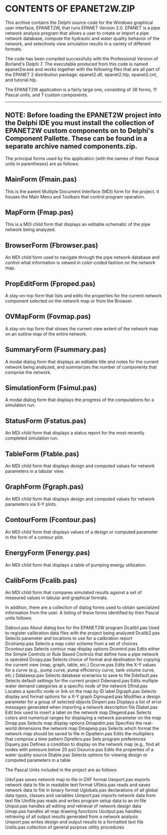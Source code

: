 CONTENTS OF EPANET2W.ZIP
=========================
This archive contains the Delphi source code for the Windows graphical
user interface, EPANET2W, that runs EPANET Version 2.0. EPANET is a 
pipe network analysis program that allows a user to create or import a
pipe network database, compute the hydraulic and water quality behavior
of the network, and selectively view simulation results in a variety of
different formats.

The code has been compiled successfully with the Professional Version
of Borland's Delphi 7. The executable produced from this code is named
epanet2w.exe and works together with the following files that are all
part of the EPANET 2 distribution package: epanet2.dll, epanet2.hlp,
epanet2.cnt, and tutorial.hlp.

The EPANET2W application is a fairly large one, consisting of 38
forms, 11 Pascal units, and 7 custom components.

---------------------------------------------------------------------
NOTE: Before loading the EPANET2W project into the Delphi IDE you
      must install the collection of EPANET2W custom components on to
      Delphi's Component Pallette. These can be found in a separate
      archive named components.zip.
---------------------------------------------------------------------

The principal forms used by the application (with the names of their
Pascal units in parentheses) are as follows:

MainForm (Fmain.pas)
--------------------
This is the parent Multiple Document Interface (MDI) form for the
project. It houses the Main Menu and Toolbars that control program
operation.

MapForm (Fmap.pas)
------------------
This is a MDI child form that displays an editable schematic of the
pipe network being analyzed. 

BrowserForm (Fbrowser.pas)
--------------------------
An MDI child form used to navigate through the pipe network database
and control what information is viewed in color-coded fashion on
the network map.

PropEditForm (Fproped.pas)
--------------------------
A stay-on-top form that lists and edits the properties for the
current network component selected on the network map or from
the Browser. 

OVMapForm (Fovmap.pas)
----------------------
A stay-on-top form that shows the current view extent of the
network map on an outline map of the entire network.

SummaryForm (Fsummary.pas)
--------------------------
A modal dialog form that displays an editable title and notes
for the current network being analyzed, and summarizes the number
of components that comprise the network.

SimulationForm (Fsimul.pas)
---------------------------
A modal dialog form that displays the progress of the computations
for a simulation run.

StatusForm (Fstatus.pas)
------------------------
An MDI child form that displays a status report for the most
recently completed simulation run.

TableForm (Ftable.pas)
----------------------
An MDI child form that displays design and computed values for
network parameters in a tabular view.

GraphForm (Fgraph.pas)
----------------------
An MDI child form that displays design and computed values for
network parameters via X-Y plots.

ContourForm (Fcontour.pas)
--------------------------
An MDI child form that displays values of a design or computed
parameter in the form of a contour plot.

EnergyForm (Fenergy.pas)
------------------------
An MDI child form that displays a table of pumping energy
utilization.

CalibForm (Fcalib.pas)
----------------------
An MDI child form that compares simulated results against a set
of measured values in tabular and graphical formats.

In addition, there are a collection of dialog forms used to obtain
specialized information from the user. A listing of these forms
identified by their Pascal units follows:

Dabout.pas    About dialog box for the EPANET2W program
Dcalib1.pas   Used to register calibration data files with the
              project being analyzed
Dcalib2.pas   Selects parameter and locations to use for a 
              calibration report
Dcolramp.pas  Selects a map color scheme from a set of choices
Dcontour.pas  Selects contour map display options
Dcontrol.pas  Edits either the Simple Controls or Rule Based Controls
              that define how a pipe network is operated
Dcopy.pas     Selects choice of format and destination for copying
              the current view (map, graph, table, etc.)
Dcurve.pas    Edits the X-Y values for a curve (e.g., pump curve,
              pump efficiency curve, tank volume curve, etc.)
Ddataexp.pas  Selects database scenarios to save to file
Ddefault.pas  Selects default settings for the current project
Ddemand.pas   Edits multiple water demand categories at a specific 
              node of the network
Dfind.pas     Locates a specific node or link on the map by ID label
Dgraph.pas    Selects display and format options for a X-Y graph
Dgrouped.pas  Modifies a design parameter for a group of selected
              objects
Dinperr.pas   Displays a list of error messages generated when 
              importing a network description file
Dlabel.pas    Edit box used to insert a label on the network map
Dlegend.pas   Selects colors and numerical ranges for displaying
              a network parameter on the map
Dmap.pas      Selects map display options
Dmapdim.pas   Specifies the real-world dimensions the network map
Dmapexp.pas   Selects which format the network map should be saved
              to file in
Dpattern.pas  Edits the multipliers that comprise a time pattern
Dprefers.pas  Sets program preferences
Dquery.pas    Defines a condition to display on the network map
              (e.g., find all nodes with pressure below 20 psi)
Dsource.pas   Edits the properties of a water quality source
Dtable.pas    Selects options for viewing design or computed
              parameters in a table

The Pascal Units included in the project are as follows:

Udxf.pas      saves network map to file in DXF format
Uexport.pas   exports network data to file in readable text format
Ufileio.pas   reads and saves network data to file in binary format
Uglobals.pas  declarations of all global data types, classes and
              variables
Uimport.pas   imports network data from text file
Uinifile.pas  reads and writes program setup data to an ini file
Uinput.pas    handles all editing and retrieval of network design data
Umap.pas      handles all map drawing functions
Uoutput.pas   handles retrieving of all output results generated from a
              network analysis
Ureport.pas   writes design and output results to a formatted text file
Uutils.pas    collection of general purpose utility procedures

